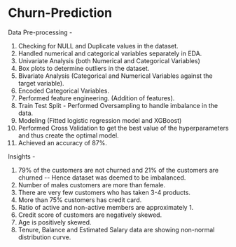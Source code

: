 # Churn-Prediction

Data Pre-processing -

1. Checking for NULL and Duplicate values in the dataset.
3. Handled numerical and categorical variables separately in EDA.
4. Univariate Analysis (both Numerical and Categorical Variables)
5. Box plots to determine outliers in the dataset.
6. Bivariate Analysis (Categorical and Numerical Variables against the target variable).
7. Encoded Categorical Variables.
8. Performed feature engineering. (Addition of features).
9. Train Test Split - Performed Oversampling to handle imbalance in the data.
10. Modeling (Fitted logistic regression model and XGBoost)
11. Performed Cross Validation to get the best value of the hyperparameters and thus create the optimal model.
12. Achieved an accuracy of 87%.

Insights -

1. 79% of the customers are not churned and 21% of the customers are churned -- Hence dataset was deemed to be imbalanced.
2. Number of males customers are more than female.
3. There are very few customers who has taken 3-4 products.
4. More than 75% customers has credit card.
5. Ratio of active and non-active members are approximately 1.
6. Credit score of customers are negatively skewed.
7. Age is positively skewed.
8. Tenure, Balance and Estimated Salary data are showing non-normal distribution curve.
